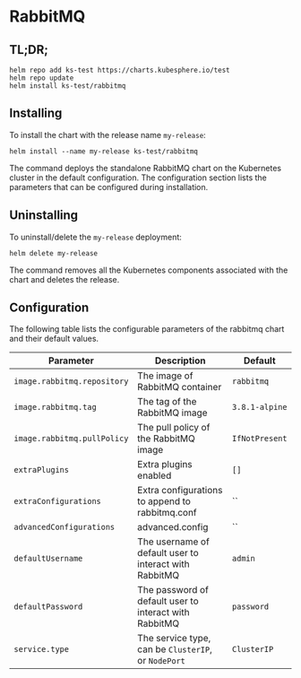 # RabbitMQ

## TL;DR;

```console
helm repo add ks-test https://charts.kubesphere.io/test
helm repo update
helm install ks-test/rabbitmq
```

## Installing

To install the chart with the release name `my-release`:

```console
helm install --name my-release ks-test/rabbitmq
```

The command deploys the standalone RabbitMQ chart on the Kubernetes cluster in the default configuration. The configuration section lists the parameters that can be configured during installation.

## Uninstalling

To uninstall/delete the `my-release` deployment:

```console
helm delete my-release
```

The command removes all the Kubernetes components associated with the chart and deletes the release.

## Configuration

The following table lists the configurable parameters of the rabbitmq chart and their default values.

Parameter | Description | Default
--- | --- | ---
`image.rabbitmq.repository` | The image of RabbitMQ container | `rabbitmq`
`image.rabbitmq.tag` | The tag of the RabbitMQ image | `3.8.1-alpine`
`image.rabbitmq.pullPolicy` | The pull policy of the RabbitMQ image | `IfNotPresent`
`extraPlugins` | Extra plugins enabled | `[]`
`extraConfigurations` | Extra configurations to append to rabbitmq.conf | ``
`advancedConfigurations` | advanced.config | ``
`defaultUsername` | The username of default user to interact with RabbitMQ | `admin`
`defaultPassword` | The password of default user to interact with RabbitMQ | `password`
`service.type` | The service type, can be `ClusterIP`, or `NodePort` | `ClusterIP`
